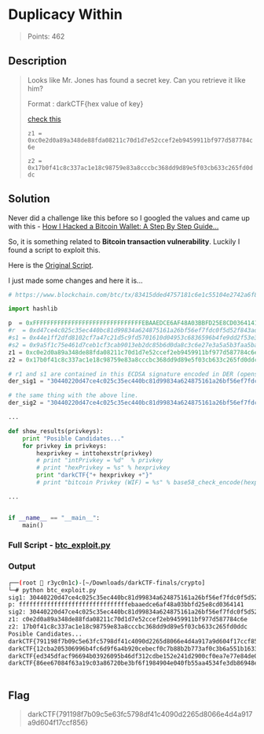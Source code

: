 # Duplicacy Within
> Points: 462

## Description
> Looks like Mr. Jones has found a secret key. Can you retrieve it like him?
>
> Format : darkCTF{hex value of key} <br>
>
> [check this](https://bit.ly/2Gjz2lL)
>
> `z1 = 0xc0e2d0a89a348de88fda08211c70d1d7e52ccef2eb9459911bf977d587784c6e`
>
> `z2 = 0x17b0f41c8c337ac1e18c98759e83a8cccbc368dd9d89e5f03cb633c265fd0ddc`

## Solution
Never did a challenge like this before so I googled the values and came up with this - 
[How I Hacked a Bitcoin Wallet: A Step By Step Guide...](https://35.244.241.141/hacking-a-bitcoin-wallet-642u36sa)

So, it is something related to **Bitcoin transaction vulnerability**. Luckily I found a script to exploit this.

Here is the [Original Script](https://ideone.com/wIV3dB).

I just made some changes and here it is...

```py
# https://www.blockchain.com/btc/tx/83415dded4757181c6e1c55104e2742a6f8cff05a9a46fbf029ae47b0054d511

import hashlib

p  = 0xFFFFFFFFFFFFFFFFFFFFFFFFFFFFFFFEBAAEDCE6AF48A03BBFD25E8CD0364141
#r  = 0xd47ce4c025c35ec440bc81d99834a624875161a26bf56ef7fdc0f5d52f843ad1
#s1 = 0x44e1ff2dfd8102cf7a47c21d5c9fd5701610d04953c6836596b4fe9dd2f53e3e
#s2 = 0x9a5f1c75e461d7ceb1cf3cab9013eb2dc85b6d0da8c3c6e27e3a5a5b3faa5bab
z1 = 0xc0e2d0a89a348de88fda08211c70d1d7e52ccef2eb9459911bf977d587784c6e 
z2 = 0x17b0f41c8c337ac1e18c98759e83a8cccbc368dd9d89e5f03cb633c265fd0ddc

# r1 and s1 are contained in this ECDSA signature encoded in DER (openssl default).
der_sig1 = "30440220d47ce4c025c35ec440bc81d99834a624875161a26bf56ef7fdc0f5d52f843ad102202f88bf73d0f94a1e917d1a6e65ba15a9dbf52d0999c91f2c2c6bb710e018f7e001"

# the same thing with the above line.
der_sig2 = "30440220d47ce4c025c35ec440bc81d99834a624875161a26bf56ef7fdc0f5d52f843ad102203602aff824a32c19825425704546145d5fbc282ee912089923e824f46867647b01"

...

def show_results(privkeys):
	print "Posible Candidates..."
	for privkey in privkeys:
		hexprivkey = inttohexstr(privkey)
		# print "intPrivkey = %d"  % privkey
		# print "hexPrivkey = %s" % hexprivkey
		print "darkCTF{"+ hexprivkey +"}"
		# print "bitcoin Privkey (WIF) = %s" % base58_check_encode(hexprivkey.decode('hex'),version=128)

...


if __name__ == "__main__":
    main()
```
### Full Script - [btc_exploit.py](btc_exploit.py) 

### Output
```bash
┌──(root 🔱 r3yc0n1c)-[~/Downloads/darkCTF-finals/crypto]
└─# python btc_exploit.py                                                                                                                                                                   
sig1: 30440220d47ce4c025c35ec440bc81d99834a624875161a26bf56ef7fdc0f5d52f843ad102202f88bf73d0f94a1e917d1a6e65ba15a9dbf52d0999c91f2c2c6bb710e018f7e001
p: fffffffffffffffffffffffffffffffebaaedce6af48a03bbfd25e8cd0364141
sig2: 30440220d47ce4c025c35ec440bc81d99834a624875161a26bf56ef7fdc0f5d52f843ad102203602aff824a32c19825425704546145d5fbc282ee912089923e824f46867647b01
z1: c0e2d0a89a348de88fda08211c70d1d7e52ccef2eb9459911bf977d587784c6e
z2: 17b0f41c8c337ac1e18c98759e83a8cccbc368dd9d89e5f03cb633c265fd0ddc
Posible Candidates...
darkCTF{791198f7b09c5e63fc5798df41c4090d2265d8066e4d4a917a9d604f17ccf856}
darkCTF{12cba205306996b4fc6d9f6a4b920cebecf0c7b88b2b773af0c3b6a551b16339}
darkCTF{ed345dfacf96694b03926095b46df312cdbe152e241d2900cf0ea7e77e84de08}
darkCTF{86ee67084f63a19c03a86720be3bf6f1984904e040fb55aa4534fe3db86948eb}
                                                                           
```

## Flag
> darkCTF{791198f7b09c5e63fc5798df41c4090d2265d8066e4d4a917a9d604f17ccf856}

